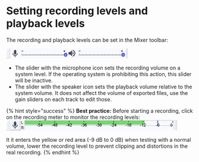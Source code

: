 # Setting recording levels and playback levels

The recording and playback levels can be set in the Mixer toolbar:&#x20;

![The Mixer Toolbar: Recording level on the left, playback volume on the right.](<../../.gitbook/assets/mixer toolbar.png>)

* The slider with the microphone icon sets the recording volume on a system level. If the operating system is prohibiting this action, this slider will be inactive.&#x20;
* The slider with the speaker icon sets the playback volume relative to the system volume. It does not affect the volume of exported files, use the gain sliders on each track to edit those.&#x20;

{% hint style="success" %}
**Best practice:** Before starting a recording, click on the recording meter to monitor the recording levels: ![](../../.gitbook/assets/recmeter.png)

It it enters the yellow or red area (-9 dB to 0 dB) when testing with a normal volume, lower the recording level to prevent clipping and distortions in the real recording.&#x20;
{% endhint %}
